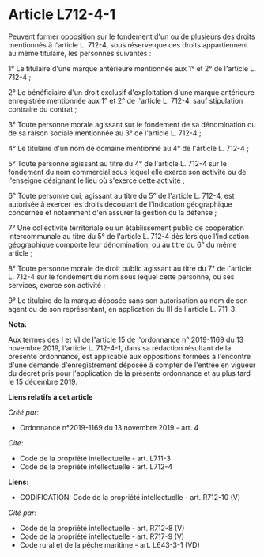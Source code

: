 # Article L712-4-1

Peuvent former opposition sur le fondement d'un ou de plusieurs des droits mentionnés à l'article L. 712-4, sous réserve que
ces droits appartiennent au même titulaire, les personnes suivantes : 

1° Le titulaire d'une marque antérieure mentionnée aux 1° et 2° de l'article L. 712-4 ; 

2° Le bénéficiaire d'un droit exclusif d'exploitation d'une marque antérieure enregistrée mentionnée aux 1° et 2° de
l'article L. 712-4, sauf stipulation contraire du contrat ; 

3° Toute personne morale agissant sur le fondement de sa dénomination ou de sa raison sociale mentionnée au 3° de l'article
L. 712-4 ; 

4° Le titulaire d'un nom de domaine mentionné au 4° de l'article L. 712-4 ; 

5° Toute personne agissant au titre du 4° de l'article L. 712-4 sur le fondement du nom commercial sous lequel elle exerce
son activité ou de l'enseigne désignant le lieu où s'exerce cette activité ; 

6° Toute personne qui, agissant au titre du 5° de l'article L. 712-4, est autorisée à exercer les droits découlant de
l'indication géographique concernée et notamment d'en assurer la gestion ou la défense ; 

7° Une collectivité territoriale ou un établissement public de coopération intercommunale au titre du 5° de l'article L.
712-4 dès lors que l'indication géographique comporte leur dénomination, ou au titre du 6° du même article ; 

8° Toute personne morale de droit public agissant au titre du 7° de l'article L. 712-4 sur le fondement du nom sous lequel
cette personne, ou ses services, exerce son activité ; 

9° Le titulaire de la marque déposée sans son autorisation au nom de son agent ou de son représentant, en application du III
de l'article L. 711-3.

**Nota:**

Aux termes des I et VI de l'article 15 de l'ordonnance n° 2019-1169 du 13 novembre 2019, l'article L. 712-4-1, dans sa
rédaction résultant de la présente ordonnance, est applicable aux oppositions formées à l'encontre d'une demande
d'enregistrement déposée à compter de l'entrée en vigueur du décret pris pour l'application de la présente ordonnance et au
plus tard le 15 décembre 2019.

**Liens relatifs à cet article**

_Créé par_:

  - Ordonnance n°2019-1169 du 13 novembre 2019 - art. 4

_Cite_:

  - Code de la propriété intellectuelle - art. L711-3
  - Code de la propriété intellectuelle - art. L712-4

**Liens**:

  - CODIFICATION: Code de la propriété intellectuelle - art. R712-10 (V)

_Cité par_:

  - Code de la propriété intellectuelle - art. R712-8 (V)
  - Code de la propriété intellectuelle - art. R717-9 (V)
  - Code rural et de la pêche maritime - art. L643-3-1 (VD)
